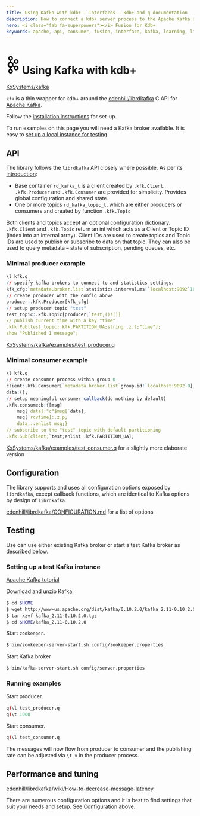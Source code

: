 ```yaml
---
title: Using Kafka with kdb+ – Interfaces – kdb+ and q documentation
description: How to connect a kdb+ server process to the Apache Kafka distributed streaming platform
hero: <i class="fab fa-superpowers"></i> Fusion for Kdb+
keywords: apache, api, consumer, fusion, interface, kafka, learning, library, machine, producer, q
---
```

# ![Apache Kafka](img/kafka.png) Using Kafka with kdb+




<i class="fab fa-github"></i> [KxSystems/kafka](https://github.com/KxSystems/kafka)


`kfk` is a thin wrapper for kdb+ around the 
<i class="fab fa-github"></i> 
[edenhill/librdkafka](https://github.com/edenhill/librdkafka) 
C API for [Apache Kafka](https://kafka.apache.org/). 

Follow the [installation instructions](https://github.com/KxSystems/kafka#building-and-installation) for set-up.

To run examples on this page you will need a Kafka broker available. It is easy to [set up a local instance for testing](https://github.com/KxSystems/kafka#setting-up-test-kafka-instance).


## API

The library follows the `librdkafka` API closely where possible.
As per its [introduction](https://github.com/edenhill/librdkafka/blob/master/INTRODUCTION.md):

-   Base container `rd_kafka_t` is a client created by `.kfk.Client`. `.kfk.Producer` and `.kfk.Consumer` are provided for simplicity. Provides global configuration and shared state.
-   One or more topics `rd_kafka_topic_t`, which are either producers or consumers and created by function `.kfk.Topic` 

Both clients and topics accept an optional configuration dictionary.
`.kfk.Client` and `.kfk.Topic` return an int which acts as a Client or Topic ID (index into an internal array). Client IDs are used to create topics and Topic IDs are used to publish or subscribe to data on that topic. They can also be used to query metadata – state of subscription, pending queues, etc.


### Minimal producer example

```q
\l kfk.q
// specify kafka brokers to connect to and statistics settings.
kfk_cfg:`metadata.broker.list`statistics.interval.ms!`localhost:9092`10000
// create producer with the config above
producer:.kfk.Producer[kfk_cfg]
// setup producer topic "test"
test_topic:.kfk.Topic[producer;`test;()!()]
// publish current time with a key "time"
.kfk.Pub[test_topic;.kfk.PARTITION_UA;string .z.t;"time"];
show "Published 1 message";
```

<i class="far fa-hand-point-right"></i> 
[<i class="fab fa-github"></i> KxSystems/kafka/examples/test_producer.q](https://github.com/KxSystems/kafka/blob/master/examples/test_producer.q)


### Minimal consumer example

```q
\l kfk.q
// create consumer process within group 0
client:.kfk.Consumer[`metadata.broker.list`group.id!`localhost:9092`0];
data:();
// setup meaningful consumer callback(do nothing by default)
.kfk.consumecb:{[msg]
    msg[`data]:"c"$msg[`data];
    msg[`rcvtime]:.z.p;
    data,::enlist msg;}
// subscribe to the "test" topic with default partitioning
.kfk.Sub[client;`test;enlist .kfk.PARTITION_UA];
```

<i class="far fa-hand-point-right"></i> 
[<i class="fab fa-github"></i> KxSystems/kafka/examples/test_consumer.q](https://github.com/KxSystems/kafka/blob/master/examples/test_consumer.q) for a slightly more elaborate version 


## Configuration

The library supports and uses all configuration options exposed by `librdkafka`, except callback functions, which are identical to Kafka options by design of `librdkafka`. 

<i class="far fa-hand-point-right"></i> 
[<i class="fab fa-github"></i> edenhill/librdkafka/CONFIGURATION.md](https://github.com/edenhill/librdkafka/blob/master/CONFIGURATION.md) for a list of options


## Testing

Use can use either existing Kafka broker or start a test Kafka broker as described below.


### Setting up a test Kafka instance

<i class="far fa-hand-point-right"></i> 
[Apache Kafka tutorial](http://kafka.apache.org/documentation.html#quickstart)

Download and unzip Kafka.

```bash
$ cd $HOME
$ wget http://www-us.apache.org/dist/kafka/0.10.2.0/kafka_2.11-0.10.2.0.tgz
$ tar xzvf kafka_2.11-0.10.2.0.tgz
$ cd $HOME/kafka_2.11-0.10.2.0
```

Start `zookeeper`.

```bash
$ bin/zookeeper-server-start.sh config/zookeeper.properties
```

Start Kafka broker

```bash
$ bin/kafka-server-start.sh config/server.properties
```


### Running examples

Start producer.

```q
q)\l test_producer.q
q)\t 1000
```

Start consumer.

```q
q)\l test_consumer.q
```

The messages will now flow from producer to consumer and the publishing rate can be adjusted via `\t x` in the producer process.


## Performance and tuning

<i class="far fa-hand-point-right"></i> 
[<i class="fab fa-github"></i> edenhill/librdkafka/wiki/How-to-decrease-message-latency](https://github.com/edenhill/librdkafka/wiki/How-to-decrease-message-latency)

There are numerous configuration options and it is best to find settings that suit your needs and setup. See [Configuration](#configuration) above. 

